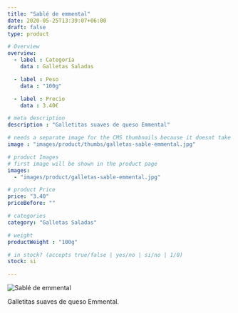 ```yaml
---
title: "Sablé de emmental"
date: 2020-05-25T13:39:07+06:00
draft: false
type: product

# Overview
overview:
  - label : Categoría
    data : Galletas Saladas

  - label : Peso
    data : "100g"

  - label : Precio
    data : 3.40€

# meta description
description : "Galletitas suaves de queso Emmental"

# needs a separate image for the CMS thumbnails because it doesnt take arrays (slideshow images)
image : "images/product/thumbs/galletas-sable-emmental.jpg"

# product Images
# first image will be shown in the product page
images:
  - "images/product/galletas-sable-emmental.jpg"

# product Price
price: "3.40"
priceBefore: ""

# categories
category: "Galletas Saladas"

# weight
productWeight : "100g"

# in stock? (accepts true/false | yes/no | si/no | 1/0)
stock: si

---
```

![Sablé de emmental](/images/product/galletas-sable-emmental.jpg "Sablé de emmental")

Galletitas suaves de queso Emmental.
